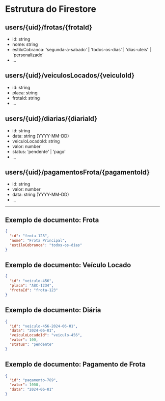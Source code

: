# Estrutura do Firestore

## users/{uid}/frotas/{frotaId}
- id: string
- nome: string
- estiloCobranca: 'segunda-a-sabado' | 'todos-os-dias' | 'dias-uteis' | 'personalizado'
- ...

## users/{uid}/veiculosLocados/{veiculoId}
- id: string
- placa: string
- frotaId: string
- ...

## users/{uid}/diarias/{diariaId}
- id: string
- data: string (YYYY-MM-DD)
- veiculoLocadoId: string
- valor: number
- status: 'pendente' | 'pago'
- ...

## users/{uid}/pagamentosFrota/{pagamentoId}
- id: string
- valor: number
- data: string (YYYY-MM-DD)
- ...

---

## Exemplo de documento: Frota
```json
{
  "id": "frota-123",
  "nome": "Frota Principal",
  "estiloCobranca": "todos-os-dias"
}
```

## Exemplo de documento: Veículo Locado
```json
{
  "id": "veiculo-456",
  "placa": "ABC-1234",
  "frotaId": "frota-123"
}
```

## Exemplo de documento: Diária
```json
{
  "id": "veiculo-456-2024-06-01",
  "data": "2024-06-01",
  "veiculoLocadoId": "veiculo-456",
  "valor": 100,
  "status": "pendente"
}
```

## Exemplo de documento: Pagamento de Frota
```json
{
  "id": "pagamento-789",
  "valor": 1000,
  "data": "2024-06-01"
}
``` 